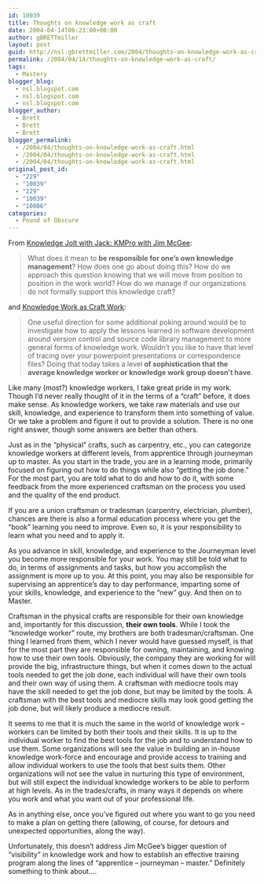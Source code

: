 ```yaml
---
id: 10039
title: Thoughts on knowledge work as craft
date: 2004-04-14T06:23:00+00:00
author: gBRETTmiller
layout: post
guid: http://nsl.gbrettmiller.com/2004/thoughts-on-knowledge-work-as-craft
permalink: /2004/04/14/thoughts-on-knowledge-work-as-craft/
tags:
  - Mastery
blogger_blog:
  - nsl.blogspot.com
  - nsl.blogspot.com
  - nsl.blogspot.com
blogger_author:
  - Brett
  - Brett
  - Brett
blogger_permalink:
  - /2004/04/thoughts-on-knowledge-work-as-craft.html
  - /2004/04/thoughts-on-knowledge-work-as-craft.html
  - /2004/04/thoughts-on-knowledge-work-as-craft.html
original_post_id:
  - "229"
  - "10039"
  - "229"
  - "10039"
  - "10086"
categories:
  - Pound of Obscure
---
```

From [Knowledge Jolt with Jack: KMPro with Jim McGee](http://jackvinson.com/archives/002804.html):

> What does it mean to **be responsible for one&#8217;s own knowledge management**? How does one go about doing this? How do we approach this question knowing that we will move from position to position in the work world? How do we manage if our organizations do not formally support this knowledge craft?

and [Knowledge Work as Craft Work](http://www.mcgeesmusings.net/stories/2002/03/21/KnowledgeWorkAsCraft.html):

> One useful direction for some additional poking around would be to investigate how to apply the lessons learned in software development around version control and source code library management to more general forms of knowledge work. Wouldn&#8217;t you like to have that level of tracing over your powerpoint presentations or correspondence files? Doing that today takes a level **of sophistication that the average knowledge worker or knowledge work group doesn&#8217;t have**.

Like many (most?) knowledge workers, I take great pride in my work. Though I&#8217;d never really thought of it in the terms of a &#8220;craft&#8221; before, it does make sense. As knowledge workers, we take raw materials and use our skill, knowledge, and experience to transform them into something of value. Or we take a problem and figure it out to provide a solution. There is no one right answer, though some answers are better than others.

Just as in the &#8220;physical&#8221; crafts, such as carpentry, etc., you can categorize knowledge workers at different levels, from apprentice through journeyman up to master. As you start in the trade, you are in a learning mode, primarily focused on figuring out how to do things while also &#8220;getting the job done.&#8221; For the most part, you are told what to do and how to do it, with some feedback from the more experienced craftsman on the process you used and the quality of the end product.

If you are a union craftsman or tradesman (carpentry, electrician, plumber), chances are there is also a formal education process where you get the &#8220;book&#8221; learning you need to improve. Even so, it is your responsibility to learn what you need and to apply it.

As you advance in skill, knowledge, and experience to the Journeyman level you become more responsible for your work. You may still be told what to do, in terms of assignments and tasks, but how you accomplish the assignment is more up to you. At this point, you may also be responsible for supervising an apprentice&#8217;s day to day performance, imparting some of your skills, knowledge, and experience to the &#8220;new&#8221; guy. And then on to Master.

Craftsman in the physical crafts are responsible for their own knowledge and, importantly for this discussion, **their own tools**. While I took the &#8220;knowledge worker&#8221; route, my brothers are both tradesman/craftsman. One thing I learned from them, which I never would have guessed myself, is that for the most part they are responsible for owning, maintaining, and knowing how to use their own tools. Obviously, the company they are working for will provide the big, infrastructure things, but when it comes down to the actual tools needed to get the job done, each individual will have their own tools and their own way of using them. A craftsman with mediocre tools may have the skill needed to get the job done, but may be limited by the tools. A craftsman with the best tools and mediocre skills may look good getting the job done, but will likely produce a mediocre result. 

It seems to me that it is much the same in the world of knowledge work &#8211; workers can be limited by both their tools and their skills. It is up to the individual worker to find the best tools for the job and to understand how to use them. Some organizations will see the value in building an in-house knowledge work-force and encourage and provide access to training and allow individual workers to use the tools that best suits them. Other organizations will not see the value in nurturing this type of environment, but will still expect the individual knowledge workers to be able to perform at high levels. As in the trades/crafts, in many ways it depends on where you work and what you want out of your professional life.

As in anything else, once you&#8217;ve figured out where you want to go you need to make a plan on getting there (allowing, of course, for detours and unexpected opportunities, along the way).

Unfortunately, this doesn&#8217;t address Jim McGee&#8217;s bigger question of &#8220;visibility&#8221; in knowledge work and how to establish an effective training program along the lines of &#8220;apprentice &#8211; journeyman &#8211; master.&#8221; Definitely something to think about&#8230;.
